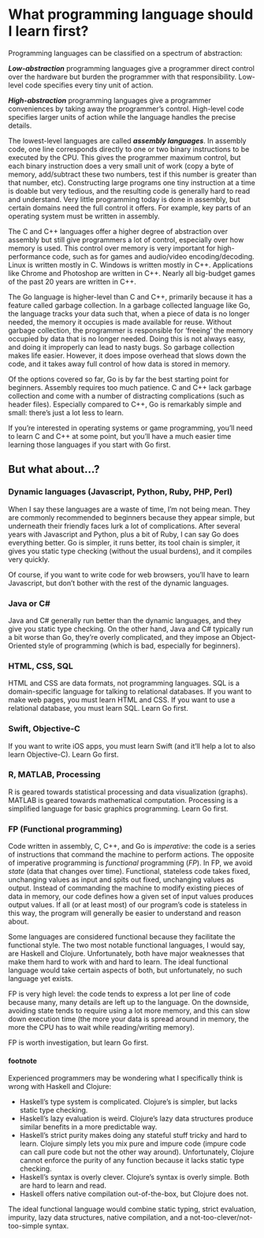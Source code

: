 # What programming language should I learn first?

Programming languages can be classified on a spectrum of abstraction:

***Low-abstraction*** programming languages give a programmer direct control over the hardware but burden the programmer with that responsibility. Low-level code specifies every tiny unit of action.

***High-abstraction*** programming languages give a programmer conveniences by taking away the programmer’s control. High-level code specifies larger units of action while the language handles the precise details.

The lowest-level languages are called ***assembly languages***. In assembly code, one line corresponds directly to one or two binary instructions to be executed by the CPU. This gives the programmer maximum control, but each binary instruction does a very small unit of work (copy a byte of memory, add/subtract these two numbers, test if this number is greater than that number, etc). Constructing large programs one tiny instruction at a time is doable but very tedious, and the resulting code is generally hard to read and understand. Very little programming today is done in assembly, but certain domains need the full control it offers. For example, key parts of an operating system must be written in assembly.

The C and C++ languages offer a higher degree of abstraction over assembly but still give programmers a lot of control, especially over how memory is used. This control over memory is very important for high-performance code, such as for games and audio/video encoding/decoding. Linux is written mostly in C. Windows is written mostly in C++. Applications like Chrome and Photoshop are written in C++. Nearly all big-budget games of the past 20 years are written in C++.

The Go language is higher-level than C and C++, primarily because it has a feature called garbage collection. In a garbage collected language like Go, the language tracks your data such that, when a piece of data is no longer needed, the memory it occupies is made available for reuse. Without garbage collection, the programmer is responsible for ‘freeing’ the memory occupied by data that is no longer needed. Doing this is not always easy, and doing it improperly can lead to nasty bugs. So garbage collection makes life easier. However, it does impose overhead that slows down the code, and it takes away full control of how data is stored in memory.

Of the options covered so far, Go is by far the best starting point for beginners. Assembly requires too much patience. C and C++ lack garbage collection and come with a number of distracting complications (such as header files). Especially compared to C++, Go is remarkably simple and small: there’s just a lot less to learn.

If you’re interested in operating systems or game programming, you’ll need to learn C and C++ at some point, but you’ll have a much easier time learning those languages if you start with Go first.

## But what about…?

### Dynamic languages (Javascript, Python, Ruby, PHP, Perl)

When I say these languages are a waste of time, I’m not being mean. They are commonly recommended to beginners because they appear simple, but underneath their friendly faces lurk a lot of complications. After several years with Javascript and Python, plus a bit of Ruby, I can say Go does everything better. Go is simpler, it runs better, its tool chain is simpler, it gives you static type checking (without the usual burdens), and it compiles very quickly.

Of course, if you want to write code for web browsers, you’ll have to learn Javascript, but don’t bother with the rest of the dynamic languages.

### Java or C\#

Java and C# generally run better than the dynamic languages, and they give you static type checking. On the other hand, Java and C# typically run a bit worse than Go, they’re overly complicated, and they impose an Object-Oriented style of programming (which is bad, especially for beginners).

### HTML, CSS, SQL

HTML and CSS are data formats, not programming languages. SQL is a domain-specific language for talking to relational databases. If you want to make web pages, you must learn HTML and CSS. If you want to use a relational database, you must learn SQL. Learn Go first.

### Swift, Objective-C

If you want to write iOS apps, you must learn Swift (and it’ll help a lot to also learn Objective-C). Learn Go first.

### R, MATLAB, Processing

R is geared towards statistical processing and data visualization (graphs). MATLAB is geared towards mathematical computation. Processing is a simplified language for basic graphics programming. Learn Go first.

### FP (Functional programming)

Code written in assembly, C, C++, and Go is *imperative*: the code is a series of instructions that command the machine to perform actions. The opposite of imperative programming is *functional* programming (*FP*). In FP, we avoid *state* (data that changes over time). Functional, stateless code takes fixed, unchanging values as input and spits out fixed, unchanging values as output. Instead of commanding the machine to modify existing pieces of data in memory, our code defines how a given set of input values produces output values. If all (or at least most) of our program’s code is stateless in this way, the program will generally be easier to understand and reason about.

Some languages are considered functional because they facilitate the functional style. The two most notable functional languages, I would say, are Haskell and Clojure. Unfortunately, both have major weaknesses that make them hard to work with and hard to learn. The ideal functional language would take certain aspects of both, but unfortunately, no such language yet exists.

FP is very high level: the code tends to express a lot per line of code because many, many details are left up to the language. On the downside, avoiding state tends to require using a lot more memory, and this can slow down execution time (the more your data is spread around in memory, the more the CPU has to wait while reading/writing memory).

FP is worth investigation, but learn Go first.

#### footnote

Experienced programmers may be wondering what I specifically think is wrong with Haskell and Clojure:

 - Haskell’s type system is complicated. Clojure’s is simpler, but lacks static type checking.
 - Haskell’s lazy evaluation is weird. Clojure’s lazy data structures produce similar benefits in a more predictable way.
 - Haskell’s strict purity makes doing any stateful stuff tricky and hard to learn. Clojure simply lets you mix pure and impure code (impure code can call pure code but not the other way around). Unfortunately, Clojure cannot enforce the purity of any function because it lacks static type checking.
 - Haskell’s syntax is overly clever. Clojure’s syntax is overly simple. Both are hard to learn and read.
 - Haskell offers native compilation out-of-the-box, but Clojure does not.
 
The ideal functional language would combine static typing, strict evaluation, impurity, lazy data structures, native compilation, and a not-too-clever/not-too-simple syntax.